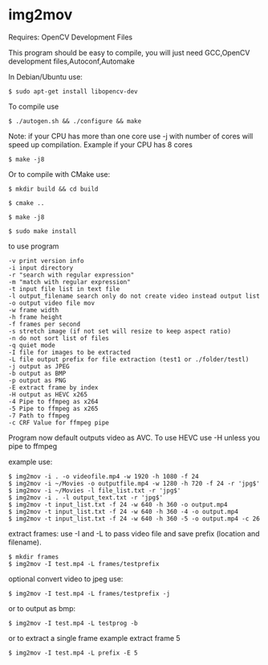 # img2mov

Requires: OpenCV Development Files

This program should be easy to compile, you will just need GCC,OpenCV development files,Autoconf,Automake

In Debian/Ubuntu use:

	$ sudo apt-get install libopencv-dev

To compile use

	$ ./autogen.sh && ./configure && make 

Note: if your CPU has more than one core use -j with number of cores will speed up compilation. Example if your CPU has 8 cores
	
	$ make -j8

Or to compile with CMake use:

	$ mkdir build && cd build

	$ cmake ..

	$ make -j8

	$ sudo make install
	
to use program

	-v print version info
	-i input directory
	-r "search with regular expression"
	-m "match with regular expression"
	-t input file list in text file
	-l output_filename search only do not create video instead output list
	-o output video file mov
	-w frame width
	-h frame height
	-f frames per second
	-s stretch image (if not set will resize to keep aspect ratio)
	-n do not sort list of files
	-q quiet mode
	-I file for images to be extracted
	-L file output prefix for file extraction (test1 or ./folder/testl)
	-j output as JPEG
	-b output as BMP
	-p output as PNG 
	-E extract frame by index
	-H output as HEVC x265
	-4 Pipe to ffmpeg as x264
	-5 Pipe to ffmpeg as x265
	-7 Path to ffmpeg
	-c CRF Value for ffmpeg pipe

Program now default outputs video as AVC. To use HEVC use -H unless you pipe to ffmpeg

example use:

	$ img2mov -i . -o videofile.mp4 -w 1920 -h 1080 -f 24 
	$ img2mov -i ~/Movies -o outputfile.mp4 -w 1280 -h 720 -f 24 -r 'jpg$'
	$ img2mov -i ~/Movies -l file_list.txt -r 'jpg$'
	$ img2mov -i . -l output_text.txt -r 'jpg$'
	$ img2mov -t input_list.txt -f 24 -w 640 -h 360 -o output.mp4
	$ img2mov -t input_list.txt -f 24 -w 640 -h 360 -4 -o output.mp4
	$ img2mov -t input_list.txt -f 24 -w 640 -h 360 -5 -o output.mp4 -c 26

	
extract frames: use -I and -L to pass video file and save prefix (location and filename). 

	$ mkdir frames
	$ img2mov -I test.mp4 -L frames/testprefix

optional convert video to jpeg use:

	$ img2mov -I test.mp4 -L frames/testprefix -j 

or to output as bmp:

	$ img2mov -I test.mp4 -L testprog -b

or to extract a single frame example extract frame 5

	$ img2mov -I test.mp4 -L prefix -E 5

